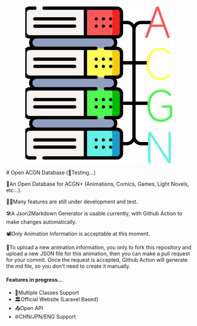 <p align="center"><img src="./assets/ACGNDB.png" alt="bootstrap-stack" width="400" /></p>
# Open ACGN Database (🔧Testing...)

💾An Open Database for ACGN+ (Animations, Comics, Games, Light Novels, etc...).

👷‍♂️Many features are still under development and test.

🛠️A Json2Markdown Generator is usable currently, with Github Action to make changes automatically.

📽️Only Animation Information is acceptable at this moment.

🚩To upload a new animation information, you only to fork this repository and upload a new JSON file for this animation, then you can make a pull request for your commit. Once the request is accepted, Github Action will generate the md file, so you don't need to create it manually.

#### Features in progress...

- 🎈Multiple Classes Support
- 🏛️Official Website (Laravel Based)
- 📤Open API
- 🌐CHN/JPN/ENG Support
